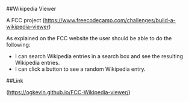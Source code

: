 ##Wikipedia Viewer

A FCC project (https://www.freecodecamp.com/challenges/build-a-wikipedia-viewer)

As explained on the FCC website the user should be able to do the following:
* I can search Wikipedia entries in a search box and see the resulting Wikipedia entries.
* I can click a button to see a random Wikipedia entry.

##Link

(https://ogkevin.github.io/FCC-Wikipedia-viewer/)
